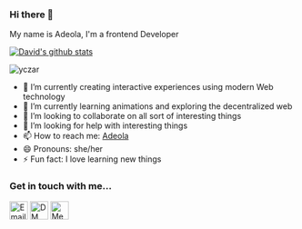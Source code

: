 ### Hi there 👋

<!--
**kojusola/kojusola** is a ✨ _special_ ✨ repository because its `README.md` (this file) appears on your GitHub profile.

Here are some ideas to get you started:

- 🔭 I’m currently working on ...
- 🌱 I’m currently learning ...
- 👯 I’m looking to collaborate on ...
- 🤔 I’m looking for help with ...
- 💬 Ask me about ...
- 📫 How to reach me: ...
- 😄 Pronouns: ...
- ⚡ Fun fact: ...
-->


My name is Adeola, I'm a frontend Developer

[![David's github stats](https://github-readme-stats.vercel.app/api?username=kojusola&show_icons=true&theme=radical&hide=stars)](https://github.com/kojusola)<p><img align="center" src="https://github-readme-streak-stats.herokuapp.com/?user=Kojusola" alt="yczar" /></p>

- 🔭 I’m currently creating interactive experiences using modern Web technology
- 🌱 I’m currently learning animations and exploring the decentralized web
- 👯 I’m looking to collaborate on all sort of interesting things
- 🤔 I’m looking for help with interesting things
- 📫 How to reach me: [Adeola](https://twitter.com/FafemiAdeola)
- 😄 Pronouns: she/her
- ⚡ Fun fact: I love learning new things

### Get in touch with me...

[<img src='https://cdn-icons-png.flaticon.com/512/281/281786.png' width='32' title='Email Me!'>](adeola5678@gmail.com)
[<img src='https://cdn-icons-png.flaticon.com/512/733/733579.png' width='32' title='DM Me!'>](https://twitter.com/FafemiAdeola)
[<img src='https://cdn-icons-png.flaticon.com/512/174/174857.png' width='32' title='Message Me!'>](https://www.linkedin.com/in/adeolafafemi/)

